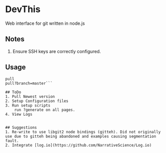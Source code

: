 # DevThis
Web interface for git written in node.js

## Notes
1. Ensure SSH keys are correctly configured.

## Usage
```clone
pull
pull?branch=master```

## ToDo
1. Pull Newest version
2. Setup Configuration files
3. Run setup scripts
	run ?generate on all pages.
4. View Logs


## Suggestions
1. Re-write to use libgit2 node bindings (gitteh). Did not originally use due to gitteh being abandoned and examples causing segmentation fault.
2. Integrate [log.io](https://github.com/NarrativeScience/Log.io)
